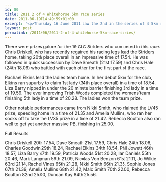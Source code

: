 ```yaml
---
id: 80
title: 2011 2 of 4 Whitehorse 5km race series
date: 2011-06-19T14:49:59+01:00
excerpt: '<p>Thursday 16 June 2011 saw the 2nd in the series of 4 5km road races held at the Whitehorse in Sandhurst near Gloucester.</p>'
layout: post
permalink: /2011/06/2011-2-of-4-whitehorse-5km-race-series/
---
```

There were prizes galore for the 19 CLC Striders who competed in this race. Chris Driskell, who has recently regained his racing legs lead the Striders home, taking 20th place overall in an impressive time of 17.54. He was followed in quick succession by Dave Smeath (21st 17.59) and Chris Hale (24th 18.06) who battled with each other for the first part of the race.

Rachael Elkins lead the ladies team home. In her debut 5km for the club, Elkins ran supurbly to claim 1st lady (34th place overall) in a time of 18.54. Liza Barry nipped in under the 20 minute barrier finishing 3rd lady in a time of 19.59. The ever improving Trish Woods completed the womens&#8217;team finishing 5th lady in a time of 20.28. The ladies won the team prize.

Other notable performances came from Nikki Smith, who claimed the LV45 prize, speeding home in a time of 21.35 and Amelia Mullins, who ran her socks off to take the LV35 prize in a time of 21.42. Rebecca Boulton also ran well to get yet another massive PB, finishing in 25.00.

Full Results

Chris Driskell 20th 17.54, Dave Smeath 21st 17.59, Chris Hale 24th 18.06, Charles Goodwin 29th 18.24, Rachael Elkins 34th 18.54, Phil Jowett 46th 18.57, Liza Barry 47th 19.59, Patricia Woods 51st 20.28, Ian Daniels 55th 20.46, Mark Langman 59th 21.09, Nicolas Von Benzon 61st 21.11, Jo Wilkie 63rd 21.14, Rachel Vines 65th 21.28, Nikki Smith 66th 21.35, Sophie Jones 67th 21.39, Amelia Mullins 68th 21.42, Malc Smith 70th 22.00, Rebecca Boulton 82nd 25.00, Duncan Kay 84th 25.56.